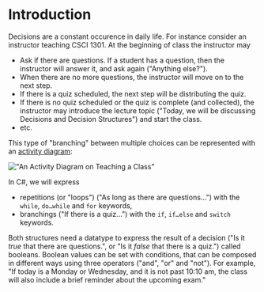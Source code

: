 #  Introduction

Decisions are a constant occurence in daily life.
For instance consider an instructor teaching CSCI 1301.
At the beginning of class the instructor may

- Ask if there are questions. If a student has a question, then the instructor will answer it, and ask again ("Anything else?").
- When there are no more questions, the instructor will move on to the next step.
- If there is a quiz scheduled, the next step will be distributing the quiz.
- If there is no quiz scheduled or the quiz is complete (and collected), the instructor may introduce the lecture topic ("Today, we will be discussing Decisions and Decision Structures") and start the class.
- etc.

This type of "branching" between multiple choices can be represented with an [activity diagram](https://www.wikiwand.com/en/Activity_diagram):

!["An Activity Diagram on Teaching a Class"](img/activity_diag_teaching)

In C#, we will express

- repetitions (or "loops") ("As long as there are questions…") with the `while`, `do…while` and `for` keywords,
- branchings ("If there is a quiz…") with the `if`, `if…else` and `switch` keywords.

Both structures need a datatype to express the result of a decision ("Is it _true_ that there are questions.", or "Is it _false_ that there is a quiz.") called booleans.
Boolean values can be set with conditions, that can be composed in different ways using three operators ("and", "or" and "not").  For example, "If today is a Monday or Wednesday, and it is not past 10:10 am, the class will also include a brief reminder about the upcoming exam."
